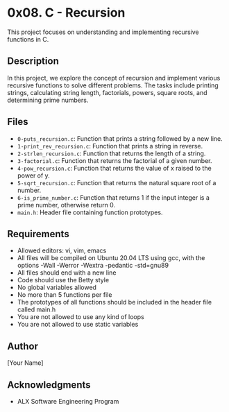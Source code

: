 # 0x08. C - Recursion

This project focuses on understanding and implementing recursive functions in C.

## Description

In this project, we explore the concept of recursion and implement various recursive functions to solve different problems. The tasks include printing strings, calculating string length, factorials, powers, square roots, and determining prime numbers.

## Files

* `0-puts_recursion.c`: Function that prints a string followed by a new line.
* `1-print_rev_recursion.c`: Function that prints a string in reverse.
* `2-strlen_recursion.c`: Function that returns the length of a string.
* `3-factorial.c`: Function that returns the factorial of a given number.
* `4-pow_recursion.c`: Function that returns the value of x raised to the power of y.
* `5-sqrt_recursion.c`: Function that returns the natural square root of a number.
* `6-is_prime_number.c`: Function that returns 1 if the input integer is a prime number, otherwise return 0.
* `main.h`: Header file containing function prototypes.

## Requirements

* Allowed editors: vi, vim, emacs
* All files will be compiled on Ubuntu 20.04 LTS using gcc, with the options -Wall -Werror -Wextra -pedantic -std=gnu89
* All files should end with a new line
* Code should use the Betty style
* No global variables allowed
* No more than 5 functions per file
* The prototypes of all functions should be included in the header file called main.h
* You are not allowed to use any kind of loops
* You are not allowed to use static variables

## Author

[Your Name]

## Acknowledgments

* ALX Software Engineering Program
